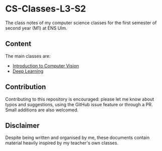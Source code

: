 # CS-Classes-L3-S2
The class notes of my computer science classes for the first semester of second year (M1) at ENS Ulm.

## Content
The main classes are:
- [Introduction to Computer Vision](computer-vision/computer-vision.pdf)
- [Deep Learning](deep-learning/deep-learning.pdf)

## Contribution
Contributing to this repository is encouraged: please let me know about typos and suggestions, using the GitHub issue feature or through a PR. Small additions are also welcomed.

## Disclaimer
Despite being written and organised by me, these documents contain material heavily inspired by my teacher's own classes.